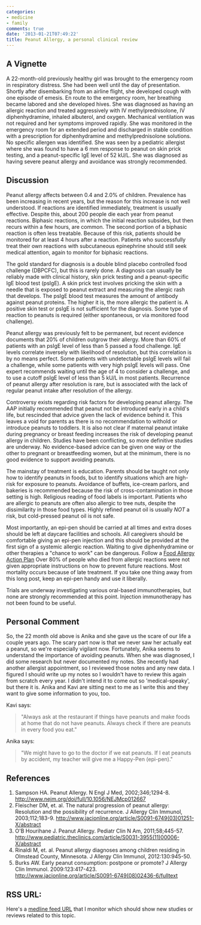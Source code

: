 ```yaml
---
categories:
- medicine
- family
comments: true
date: '2013-01-21T07:49:22'
title: Peanut Allergy, a personal clinical review
---
```



## A Vignette

A 22-month-old previously healthy girl was brought to the emergency
room in respiratory distress. She had been well until the day of
presentation. Shortly after disembarking from an airline flight, she
developed cough with one episode of emesis. En route to the emergency
room, her breathing became labored and she developed hives. She was
diagnosed as having an allergic reaction and treated aggressively with
IV methylprednisolone, IV diphenhydramine, inhaled albuterol, and
oxygen. Mechanical ventilation was not required and her symptoms
improved rapidly. She was monitored in the emergency room for an
extended period and discharged in stable condition with a prescription
for diphenhydramine and methylprednisolone solutions. No specific
allergen was identified. She was seen by a pediatric allergist where
she was found to have a 6 mm response to peanut on skin prick testing,
and a peanut-specific IgE level of 52 kU/L. She was diagnosed as
having severe peanut allergy and avoidance was strongly recommended.

## Discussion

Peanut allergy affects between 0.4 and 2.0% of children. Prevalence
has been increasing in recent years, but the reason for this increase
is not well understood. If reactions are identified immediately,
treatment is usually effective. Despite this, about 200 people die
each year from peanut reactions. Biphasic reactions, in which the
initial reaction subsides, but then recurs within a few hours, are
common. The second portion of a biphasic reaction is often less
treatable. Because of this risk, patients should be monitored for at
least 4 hours after a reaction. Patients who successfully treat their
own reactions with subcutaneous epinephrine should still seek medical
attention, again to monitor for biphasic reactions.

The gold standard for diagnosis is a double blind placebo controlled
food challenge (DBPCFC), but this is rarely done. A diagnosis can
usually be reliably made with clinical history, skin prick testing and
a peanut-specific IgE blood test (psIgE). A skin prick test involves
pricking the skin with a needle that is exposed to peanut extract and
measuring the allergic rash that develops. The psIgE blood test
measures the amount of antibody against peanut proteins. The higher it
is, the more allergic the patient is. A positive skin test or psIgE is
not sufficient for the diagnosis. Some type of reaction to peanuts is
required (either spontaneous, or via monitored food challenge).

Peanut allergy was previously felt to be permanent, but recent
evidence documents that 20% of children outgrow their allergy. More
than 60% of patients with an psIgE level of less than 5 passed a food
challenge. IgE levels correlate inversely with likelihood of
resolution, but this correlation is by no means perfect. Some patients
with undetectable psIgE levels will fail a challenge, while some
patients with very high psIgE levels will pass. One expert recommends
waiting until the age of 4 to consider a challenge, and to use a
cutoff psIgE level of less than 5 kU/L in most patients. Recurrence
of peanut allergy after resolution is rare, but is associated with the
lack of regular peanut intake after resolution of the allergy.

Controversy exists regarding risk factors for developing peanut
allergy. The AAP initially recommended that peanut not be introduced
early in a child's life, but rescinded that advice given the lack of
evidence behind it. This leaves a void for parents as there is no
recommendation to withold or introduce peanuts to toddlers. It is also
not clear if maternal peanut intake during pregnancy or breast feeding
increases the risk of developing peanut allergy in children. Studies
have been conflicting, so more definitive studies are underway. No
evidence-based advice can be given one way or the other to pregnant or
breastfeeding women, but at the minimum, there is no good evidence to
support avoiding peanuts.

The mainstay of treatment is education. Parents should be taught not
only how to identify peanuts in foods, but to identify situations
which are high-risk for exposure to peanuts. Avoidance of buffets,
ice-cream parlors, and bakeries is recommended because the risk of
cross-contamination in those setting is high. Religious reading of
food labels is important. Patients who are allergic to peanuts are
often also allergic to tree nuts, despite the dissimilarity in those
food types. Highly refined peanut oil is usually *NOT* a risk, but
cold-pressed peanut oil is not safe.

Most importantly, an epi-pen should be carried at all times and extra
doses should be left at daycare facilities and schools. All caregivers
should be comfortable giving an epi-pen injection and this should be
provided at the first sign of a systemic allergic reaction. Waiting to
give diphenhydramine or other therapies a "chance to work" can be
dangerous. Follow a [Food Allergy Action Plan](http://www.foodallergy.org/files/media/food-allergy-action-plan/FAAP.pdf)
Over 80% of people who died from allergic reactions were not given
appropriate instructions on how to prevent future reactions. Most
mortality occurs because of late treatment. If you take one thing away
from this long post, keep an epi-pen handy and use it liberally.

Trials are underway investigating various oral-based immunotherapies,
but none are strongly recommended at this point. Injection
immunotherapy has not been found to be useful.

## Personal Comment

So, the 22 month old above is Anika and she gave us the scare of our
life a couple years ago. The scary part now is that we never saw her
actually eat a peanut, so we're especially vigilant now. Fortunately,
Anika seems to understand the importance of avoiding peanuts. When she
was diagnosed, I did some research but never documented my notes. She
recently had another allergist appointment, so I reviewed those notes
and any new data. I figured I should write up my notes so I wouldn't
have to review this again from scratch every year. I didn't intend it
to come out so 'medical-speaky', but there it is. Anika and Kavi are
sitting next to me as I write this and they want to give some
information to you, too.

Kavi says:

> "Always ask at the restaurant if things have peanuts and make foods
> at home that do not have peanuts. Always check if there are peanuts in
> every food you eat."

Anika says:

> "We might have to go to the doctor if we eat peanuts. If I eat
> peanuts by accident, my teacher will give me a Happy-Pen (epi-pen)."

## References

1. Sampson HA. Peanut Allergy. N Engl J Med, 2002;346;1294-8.
   http://www.nejm.org/doi/full/10.1056/NEJMcp012667
2. Fleischer DM, et. al. The natural progression of peanut allergy:
   Resolution and the possibility of recurrence. J Allergy Clin
   Immunol, 2003;112;183-9.
   http://www.jacionline.org/article/S0091-6749(03)01251-X/abstract
3. O'B Hourihane J. Peanut Allergy. Pediatr Clin N Am, 2011;58;445-57.
   http://www.pediatric.theclinics.com/article/S0031-3955(11)00006-X/abstract
4. Rinaldi M, et. al. Peanut allergy diagnoses among children
   residing in Olmstead County, Minnesota. J Allergy Clin Immunol, 2012:130:945-50.
5. Burks AW. Early peanut consumption: postpone or promote? J Allergy
   Clin Immunol. 2009:123:417-423.
   http://www.jacionline.org/article/S0091-6749(08)02436-6/fulltext

## RSS URL:

Here's a
[medline feed URL](http://eutils.ncbi.nlm.nih.gov/entrez/eutils/erss.cgi?rss_guid=1t7jLQ--MCbUSbgzXRNqEMLPWIMWlZiqoEMdLvUTNUIFZ-UsA4)
that I monitor which should show new studies or reviews related to
this topic.
